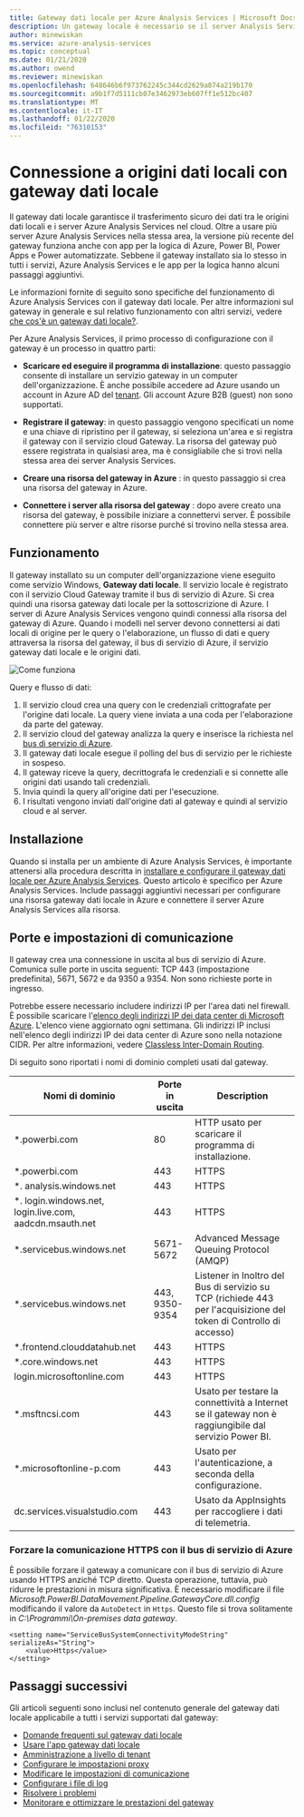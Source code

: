 ```yaml
---
title: Gateway dati locale per Azure Analysis Services | Microsoft Docs
description: Un gateway locale è necessario se il server Analysis Services di Azure si connette a origini dati locali.
author: minewiskan
ms.service: azure-analysis-services
ms.topic: conceptual
ms.date: 01/21/2020
ms.author: owend
ms.reviewer: minewiskan
ms.openlocfilehash: 648646b6f973762245c344cd2629a874a219b170
ms.sourcegitcommit: a9b1f7d5111cb07e3462973eb607ff1e512bc407
ms.translationtype: MT
ms.contentlocale: it-IT
ms.lasthandoff: 01/22/2020
ms.locfileid: "76310153"
---
```

# <a name="connecting-to-on-premises-data-sources-with-on-premises-data-gateway"></a>Connessione a origini dati locali con gateway dati locale

Il gateway dati locale garantisce il trasferimento sicuro dei dati tra le origini dati locali e i server Azure Analysis Services nel cloud. Oltre a usare più server Azure Analysis Services nella stessa area, la versione più recente del gateway funziona anche con app per la logica di Azure, Power BI, Power Apps e Power automatizzate. Sebbene il gateway installato sia lo stesso in tutti i servizi, Azure Analysis Services e le app per la logica hanno alcuni passaggi aggiuntivi.

Le informazioni fornite di seguito sono specifiche del funzionamento di Azure Analysis Services con il gateway dati locale. Per altre informazioni sul gateway in generale e sul relativo funzionamento con altri servizi, vedere [che cos'è un gateway dati locale?](/data-integration/gateway/service-gateway-onprem).

Per Azure Analysis Services, il primo processo di configurazione con il gateway è un processo in quattro parti:

- **Scaricare ed eseguire il programma di installazione**: questo passaggio consente di installare un servizio gateway in un computer dell'organizzazione. È anche possibile accedere ad Azure usando un account in Azure AD del [tenant](/previous-versions/azure/azure-services/jj573650(v=azure.100)#what-is-an-azure-ad-tenant). Gli account Azure B2B (guest) non sono supportati.

- **Registrare il gateway**: in questo passaggio vengono specificati un nome e una chiave di ripristino per il gateway, si seleziona un'area e si registra il gateway con il servizio cloud Gateway. La risorsa del gateway può essere registrata in qualsiasi area, ma è consigliabile che si trovi nella stessa area dei server Analysis Services. 

- **Creare una risorsa del gateway in Azure** : in questo passaggio si crea una risorsa del gateway in Azure.

- **Connettere i server alla risorsa del gateway** : dopo avere creato una risorsa del gateway, è possibile iniziare a connettervi server. È possibile connettere più server e altre risorse purché si trovino nella stessa area.



## <a name="how-it-works"> </a>Funzionamento
Il gateway installato su un computer dell'organizzazione viene eseguito come servizio Windows, **Gateway dati locale**. Il servizio locale è registrato con il servizio Cloud Gateway tramite il bus di servizio di Azure. Si crea quindi una risorsa gateway dati locale per la sottoscrizione di Azure. I server di Azure Analysis Services vengono quindi connessi alla risorsa del gateway di Azure. Quando i modelli nel server devono connettersi ai dati locali di origine per le query o l'elaborazione, un flusso di dati e query attraversa la risorsa del gateway, il bus di servizio di Azure, il servizio gateway dati locale e le origini dati. 

![Come funziona](./media/analysis-services-gateway/aas-gateway-how-it-works.png)

Query e flusso di dati:

1. Il servizio cloud crea una query con le credenziali crittografate per l'origine dati locale. La query viene inviata a una coda per l'elaborazione da parte del gateway.
2. Il servizio cloud del gateway analizza la query e inserisce la richiesta nel [bus di servizio di Azure](https://azure.microsoft.com/documentation/services/service-bus/).
3. Il gateway dati locale esegue il polling del bus di servizio per le richieste in sospeso.
4. Il gateway riceve la query, decrittografa le credenziali e si connette alle origini dati usando tali credenziali.
5. Invia quindi la query all'origine dati per l'esecuzione.
6. I risultati vengono inviati dall'origine dati al gateway e quindi al servizio cloud e al server.

## <a name="installing"></a>Installazione

Quando si installa per un ambiente di Azure Analysis Services, è importante attenersi alla procedura descritta in [installare e configurare il gateway dati locale per Azure Analysis Services](analysis-services-gateway-install.md). Questo articolo è specifico per Azure Analysis Services. Include passaggi aggiuntivi necessari per configurare una risorsa gateway dati locale in Azure e connettere il server Azure Analysis Services alla risorsa.

## <a name="ports-and-communication-settings"></a>Porte e impostazioni di comunicazione

Il gateway crea una connessione in uscita al bus di servizio di Azure. Comunica sulle porte in uscita seguenti: TCP 443 (impostazione predefinita), 5671, 5672 e da 9350 a 9354.  Non sono richieste porte in ingresso.

Potrebbe essere necessario includere indirizzi IP per l'area dati nel firewall. È possibile scaricare l'[elenco degli indirizzi IP dei data center di Microsoft Azure](https://www.microsoft.com/download/details.aspx?id=56519). L'elenco viene aggiornato ogni settimana. Gli indirizzi IP inclusi nell'elenco degli indirizzi IP dei data center di Azure sono nella notazione CIDR. Per altre informazioni, vedere [Classless Inter-Domain Routing](https://en.wikipedia.org/wiki/Classless_Inter-Domain_Routing).

Di seguito sono riportati i nomi di dominio completi usati dal gateway.

| Nomi di dominio | Porte in uscita | Description |
| --- | --- | --- |
| *.powerbi.com |80 |HTTP usato per scaricare il programma di installazione. |
| *.powerbi.com |443 |HTTPS |
| *. analysis.windows.net |443 |HTTPS |
| *. login.windows.net, login.live.com, aadcdn.msauth.net |443 |HTTPS |
| *.servicebus.windows.net |5671-5672 |Advanced Message Queuing Protocol (AMQP) |
| *.servicebus.windows.net |443, 9350-9354 |Listener in Inoltro del Bus di servizio su TCP (richiede 443 per l'acquisizione del token di Controllo di accesso) |
| *.frontend.clouddatahub.net |443 |HTTPS |
| *.core.windows.net |443 |HTTPS |
| login.microsoftonline.com |443 |HTTPS |
| *.msftncsi.com |443 |Usato per testare la connettività a Internet se il gateway non è raggiungibile dal servizio Power BI. |
| *.microsoftonline-p.com |443 |Usato per l'autenticazione, a seconda della configurazione. |
| dc.services.visualstudio.com  |443 |Usato da AppInsights per raccogliere i dati di telemetria. |

### <a name="force-https"></a>Forzare la comunicazione HTTPS con il bus di servizio di Azure

È possibile forzare il gateway a comunicare con il bus di servizio di Azure usando HTTPS anziché TCP diretto. Questa operazione, tuttavia, può ridurre le prestazioni in misura significativa. È necessario modificare il file *Microsoft.PowerBI.DataMovement.Pipeline.GatewayCore.dll.config* modificando il valore da `AutoDetect` in `Https`. Questo file si trova solitamente in *C:\Programmi\On-premises data gateway*.

```
<setting name="ServiceBusSystemConnectivityModeString" serializeAs="String">
    <value>Https</value>
</setting>
```

## <a name="next-steps"></a>Passaggi successivi 

Gli articoli seguenti sono inclusi nel contenuto generale del gateway dati locale applicabile a tutti i servizi supportati dal gateway:

* [Domande frequenti sul gateway dati locale](https://docs.microsoft.com/data-integration/gateway/service-gateway-onprem-faq)   
* [Usare l'app gateway dati locale](https://docs.microsoft.com/data-integration/gateway/service-gateway-app)   
* [Amministrazione a livello di tenant](https://docs.microsoft.com/data-integration/gateway/service-gateway-tenant-level-admin)
* [Configurare le impostazioni proxy](https://docs.microsoft.com/data-integration/gateway/service-gateway-proxy)   
* [Modificare le impostazioni di comunicazione](https://docs.microsoft.com/data-integration/gateway/service-gateway-communication)   
* [Configurare i file di log](https://docs.microsoft.com/data-integration/gateway/service-gateway-log-files)   
* [Risolvere i problemi](https://docs.microsoft.com/data-integration/gateway/service-gateway-tshoot)
* [Monitorare e ottimizzare le prestazioni del gateway](https://docs.microsoft.com/data-integration/gateway/service-gateway-performance)
